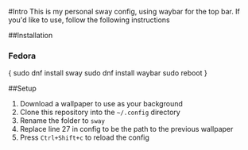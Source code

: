 #Intro
This is my personal sway config, using waybar for the top bar. If you'd like to use, follow the following instructions

##Installation
### Fedora
{
    sudo dnf install sway
    sudo dnf install waybar
    sudo reboot
}

##Setup
1. Download a wallpaper to use as your background
2. Clone this repository into the `~/.config` directory
3. Rename the folder to `sway`
4. Replace line 27 in config to be the path to the previous wallpaper
5. Press `Ctrl+Shift+c` to reload the config
